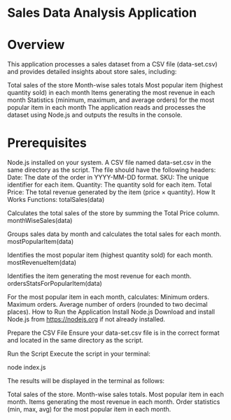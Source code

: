 # Sales Data Analysis Application

# Overview

This application processes a sales dataset from a CSV file (data-set.csv) and provides detailed insights about store sales, including:

Total sales of the store
Month-wise sales totals
Most popular item (highest quantity sold) in each month
Items generating the most revenue in each month
Statistics (minimum, maximum, and average orders) for the most popular item in each month
The application reads and processes the dataset using Node.js and outputs the results in the console.

# Prerequisites

Node.js installed on your system.
A CSV file named data-set.csv in the same directory as the script. The file should have the following headers:
Date: The date of the order in YYYY-MM-DD format.
SKU: The unique identifier for each item.
Quantity: The quantity sold for each item.
Total Price: The total revenue generated by the item (price × quantity).
How It Works
Functions:
totalSales(data)

Calculates the total sales of the store by summing the Total Price column.
monthWiseSales(data)

Groups sales data by month and calculates the total sales for each month.
mostPopularItem(data)

Identifies the most popular item (highest quantity sold) for each month.
mostRevenueItem(data)

Identifies the item generating the most revenue for each month.
ordersStatsForPopularItem(data)

For the most popular item in each month, calculates:
Minimum orders.
Maximum orders.
Average number of orders (rounded to two decimal places).
How to Run the Application
Install Node.js
Download and install Node.js from https://nodejs.org if not already installed.

Prepare the CSV File
Ensure your data-set.csv file is in the correct format and located in the same directory as the script.

Run the Script
Execute the script in your terminal:

node index.js

The results will be displayed in the terminal as follows:

Total sales of the store.
Month-wise sales totals.
Most popular item in each month.
Items generating the most revenue in each month.
Order statistics (min, max, avg) for the most popular item in each month.
